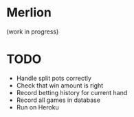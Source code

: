 # Merlion

(work in progress)

# TODO

* Handle split pots correctly
* Check that win amount is right
* Record betting history for current hand
* Record all games in database
* Run on Heroku
